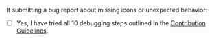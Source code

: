 If submitting a bug report about missing icons or unexpected behavior:

- [ ] Yes, I have tried all 10 debugging steps outlined in the [Contribution Guidelines](https://github.com/bokmann/font-awesome-rails/blob/master/.github/CONTRIBUTING.md).
